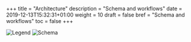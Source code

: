+++
title = "Architecture"
description = "Schema and workflows"
date = 2019-12-13T15:32:31+01:00
weight = 10
draft = false
bref = "Schema and workflows"
toc = false
+++

![Legend](/media/docs/architecture/legend.png)
![Schema](/media/docs/architecture/pipelines.png)
